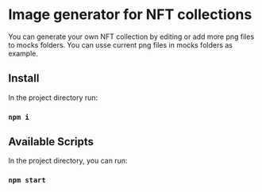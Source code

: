 # Image generator for NFT collections

You can generate your own NFT collection by editing or add more png files to mocks folders.
You can usse current png files in mocks folders as example. 

## Install

In the project directory run:

### `npm i`

## Available Scripts

In the project directory, you can run:

### `npm start`